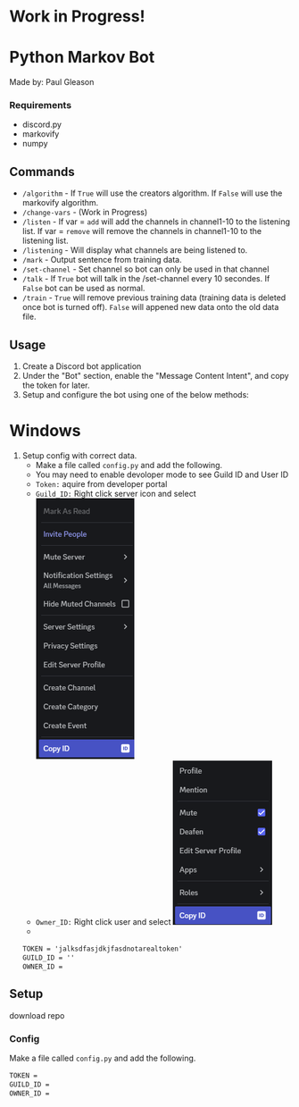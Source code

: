 # Work in Progress!

# Python Markov Bot
Made by: Paul Gleason

### Requirements
* discord.py
* markovify
* numpy

## Commands
* `/algorithm` - If `True` will use the creators algorithm. If `False` will use the markovify algorithm.
* `/change-vars` - (Work in Progress)
* `/listen` - If var = `add` will add the channels in channel1-10 to the listening list. If var = `remove` will remove the channels in channel1-10 to the listening list.
* `/listening` - Will display what channels are being listened to.
* `/mark` - Output sentence from training data.
* `/set-channel` - Set channel so bot can only be used in that channel
* `/talk` - If `True` bot will talk in the /set-channel every 10 secondes. If `False` bot can be used as normal.
* `/train` - `True` will remove previous training data (training data is deleted once bot is turned off). `False` will appened new data onto the old data file.  

## Usage
1. Create a Discord bot application
2. Under the "Bot" section, enable the "Message Content Intent", and copy the token for later.
3. Setup and configure the bot using one of the below methods:

# Windows
1. Setup config with correct data.
    * Make a file called `config.py` and add the following.
    * You may need to enable devoloper mode to see Guild ID and User ID
    * `Token:` aquire from developer portal
    * `Guild_ID:` Right click server icon and select 
    ![Guild ID Image](img/Guild_ID.png) 
    * `Owner_ID:` Right click user and select 
    ![Owner ID image](img/Owner_ID.png)
    * 
    ```
    TOKEN = 'jalksdfasjdkjfasdnotarealtoken'
    GUILD_ID = ''
    OWNER_ID = 
    ```

## Setup
download repo

### Config
Make a file called `config.py` and add the following.
```
TOKEN = 
GUILD_ID = 
OWNER_ID = 
```